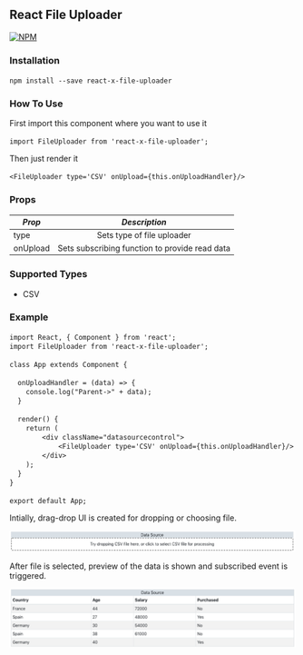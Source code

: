 ## React File Uploader

[![NPM](https://nodei.co/npm/react-x-file-uploader.png)](https://nodei.co/npm/react-x-file-uploader/)

### Installation

`npm install --save react-x-file-uploader`

### How To Use

First import this component where you want to use it

`import FileUploader from 'react-x-file-uploader';`

Then just render it

`<FileUploader type='CSV' onUpload={this.onUploadHandler}/>`

### Props

| _Prop_ |     _Description_     
| ------ | :-------------------: 
| type  | Sets type of file uploader 
| onUpload  |      Sets subscribing function to provide read data

### Supported Types

- CSV

### Example

```
import React, { Component } from 'react';
import FileUploader from 'react-x-file-uploader';

class App extends Component {
  
  onUploadHandler = (data) => {
    console.log("Parent->" + data);
  }
  
  render() {
    return (
        <div className="datasourcecontrol">
            <FileUploader type='CSV' onUpload={this.onUploadHandler}/>
        </div>
    );
  }
}

export default App;
```

Intially, drag-drop UI is created for dropping or choosing file.

![Alt text](https://raw.githubusercontent.com/abhinavcreed13/react-x-file-uploader/master/img/drag_drop.png "Drag-Drop UI")

After file is selected, preview of the data is shown and subscribed event is triggered.

![Alt text](https://raw.githubusercontent.com/abhinavcreed13/react-x-file-uploader/master/img/csv_data_sample.png "Preview of CSV data")

